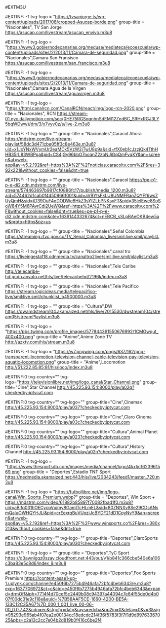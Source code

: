 #EXTM3U

#EXTINF: -1 tvg-logo = "https://tvsanjorge.tv/wp-content/uploads/2017/08/cropped-Asucap-borde.png" group-title = "Nacionales", TV San Jorge
https://asucap.com/livestream/asucap_envivo.m3u8

#EXTINF: -1 tvg-logo = "https://www3.gobiernodecanarias.org/medusa/mediateca/ecoescuela/wp-content/uploads/sites/2/2013/11/Camara-de-seguridad.png" group-title = "Nacionales",Camara San Fransisco
https://asucap.com/livestream/san_francisco.m3u8

#EXTINF: -1 tvg-logo = "https://www3.gobiernodecanarias.org/medusa/mediateca/ecoescuela/wp-content/uploads/sites/2/2013/11/Camara-de-seguridad.png" group-title = "Nacionales",Camara Agua de la Virgen
https://asucap.com/livestream/aguavirgen.m3u8



#EXTINF: -1 tvg-logo = "https://html.canalrcn.com/CanalRCN/react/img/logo-rcn-2020.png" group-title = "Nacionales", RCN
https://stream-01.nyc.dailymotion.com/sec(0HE75RGSqqnhnSdEMl12ZedBC_S9HxRGJ3LY5bqWDww)/dm/3/x7vyv0z/s/live-2.m3u8

#EXTINF: -1 tvg-logo = "" group-title = "Nacionales",Caracol Ahora
https://mdstrm.com/live-stream-playlist/58dc3d471cbe05ff3c8e463e.m3u8?uid=x1JoYNxWVymUr2eaMCk5VzW2jTwU8p9a&sid=tfX0eb1cJzzjQk4TthHHB35rL83WBPga&pid=CS4jGy96bbO7ocqnZ2zbNJjGqQmFvqXY&an=screen&at=web-app&av=v5.2.192&ref=https%3A%2F%2Fnoticias.caracoltv.com%2F&res=392x221&without_cookies=false&dnt=true

#EXTINF: -1 tvg-logo = "" group-title = "Nacionales",Caracol
https://pe-p1-p-e-di2.cdn.mdstrm.com/live-stream/574463697b9817cf0886fc17/publish/media_1200.m3u8?aid=574462d1cab0f4d50866f001&uid=aVBYtsFkLU8UNMFRanZQYFf6wsZUyQmH&sid=tD39OuF4qDODWe8HkZ3sYfZLbPNKsvFT&pid=35lelEwe8SoSoW84Y5M6PAvrCdi2UeWQ&ref=https%3A%2F%2Fwww.caracoltv.com%2F&without_cookies=false&dnt=true&es=pe-p1-p-e-di2.cdn.mdstrm.com&ote=1639144332674&ot=nEBCB_sSLpBAeOKB4ew5aw&proto=https&pz=us


#EXTINF: -1 tvg-logo = "" group-title = "Nacionales",Señal Colombia
https://streaming.rtvc.gov.co/TV_Senal_Colombia_live/smil:live.smil/playlist.m3u8

#EXTINF: -1 tvg-logo = "" group-title = "Nacionales",canal tro 
https://liveingesta118.cdnmedia.tv/canaltro2live/smil:live.smil/playlist.m3u8

#EXTINF: -1 tvg-logo = "" group-title = "Nacionales",Tele Caribe
http://telecaribe-hd.gcdn.anvato.net/hls/live/telecaribehd/2196k/index.m3u8



#EXTINF: -1 tvg-logo = "" group-title = "Nacionales",Tele Pacifico 
https://stream.logicideas.media/telepacifico-live/smil:live.smil/chunklist_b4500000.m3u8

#EXTINF: -1 tvg-logo = "" group-title = "Cultura",DW
https://dwamdstream104.akamaized.net/hls/live/2015530/dwstream104/stream05/streamPlaylist.m3u8



#EXTINF: -1 tvg-logo = "https://pbs.twimg.com/profile_images/577844391550676992/1CMGwqut_400x400.png" group-title = "Anime",Anime Zone TV
http://azxtv.com/hls/stream.m3u8

#EXTINF: -1 tvg-logo = "https://w7.pngwing.com/pngs/637/162/png-transparent-locomotion-television-channel-cable-television-pay-television-aquatic-locomotion.png" group-title = "Anime",Locomotion
http://51.222.85.85:81/hls/loco/index.m3u8



#EXTINF:0 tvg-country="" tvg-logo="https://televisionlibre.net/img/logo_canal/Star_Channel.png" group-title="Cine",Star Channel
http://45.225.93.154:8000/play/a02q?checkedby:iptvcat.com

#EXTINF:0 tvg-country="" tvg-logo="" group-title="Cine",Cinemax
http://45.225.93.154:8000/play/a037?checkedby:iptvcat.com



#EXTINF:0 tvg-country="" tvg-logo="" group-title="Cine",Claro Cinema
http://45.225.93.154:8000/play/a03c?checkedby:iptvcat.com


#EXTINF:0 tvg-country="" tvg-logo="" group-title="Cultura",Animal Planet
http://45.225.93.154:8000/play/a023?checkedby:iptvcat.com



#EXTINF:0 tvg-country="" tvg-logo="" group-title="Cultura",History Channel
http://45.225.93.154:8000/play/a02n?checkedby:iptvcat.com

#EXTINF: -1 tvg-logo = "https://www.thesportsdb.com/images/media/channel/logo/4kxtjc1623961569.png" group-title = "Deportes",Estadio TNT Sport
https://nedmedia.akamaized.net:443/hls/live/2034243/feed1/master_720.m3u8

#EXTINF: -1 tvg-logo = "https://futbollibre.net/img/logo-canal/Win_Sports_Premium.webp?" group-title = "Deportes", Win Sport +
https://mdstrm.com/video/61882b85897f70082fbad1f0.m3u8?uid=aBlfq031hOECycpVujmy8GamITcHLmEL&sid=80ZNNXv8Se29CDsANvmQaluOWHQYHJLi&pid=crEexrqBuVUoziJcBYDF21dD1CpyNvY9&an=screen&at=web-app&av=v5.2.192&ref=https%3A%2F%2Fwww.winsports.co%2F&res=380x213&without_cookies=false&dnt=true



#EXTINF:0 tvg-country="" tvg-logo="" group-title="Deportes",ClaroSports
http://45.225.93.154:8000/play/a030?checkedby:iptvcat.com

#EXTINF: -1 tvg-logo = "" group-title = "Deportes",TyC Sport
https://d3awnlgqz0szay.cloudfront.net:443/out/v1/b841c366cbe540e6a106c3ba83e5c8d6/index_9.m3u8



#EXTINF:0 tvg-country="" tvg-logo="" group-title="Deportes",Fox Sports Premium
https://content-asae1-up-1.uplynk.com/channel/e450f6b7275b4946afa72bfc4beb6343/e.m3u8?exp=1637706972&ct=c&cid=e450f6b7275b4946afa72bfc4beb6343&expand=drmOff&iph=7714f4d70cef5c2449b08c94397a44094c7e64f55de0d4b007f00dc31e9c118e&euid=%7B58AAF5CE-1660-4200-BE5A-133C12C35A67%7D_000_1_001_live_00-06-00_0.0.7.42&cdn=ec&stgcfg=datg&rays=edcba&pp2ip=0&delay=0&v=3&sig=95293e965ab4f07ea2e00134cc18edcdc214f36f5783f3f7f1d9d99763367025&pbs=c2a13c2cc7e04b2d819b0f416c6be2f4
